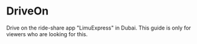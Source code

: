 # DriveOn
Drive on the ride-share app "LimuExpress" in Dubai. This guide is only for viewers who are looking for this.
